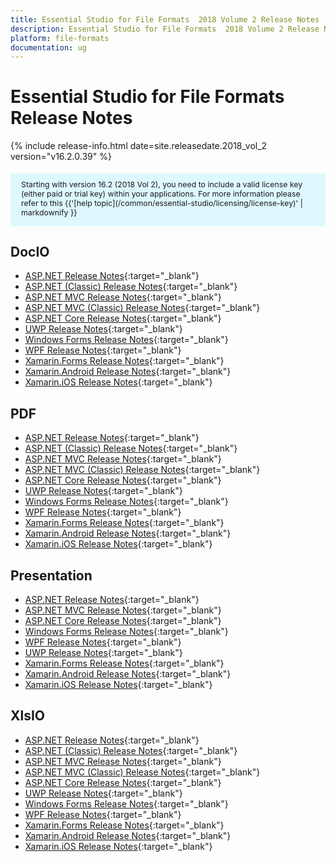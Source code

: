 ```yaml
---
title: Essential Studio for File Formats  2018 Volume 2 Release Notes
description: Essential Studio for File Formats  2018 Volume 2 Release Notes
platform: file-formats
documentation: ug
---
```


# Essential Studio for File Formats Release Notes

{% include release-info.html date=site.releasedate.2018_vol_2  version="v16.2.0.39" %} 


<style>
#license {
    font-size: .88em!important;
margin-top: 1.5em;     margin-bottom: 1.5em;
    background-color: #def8ff;
    padding: 10px 17px 14px;
}
</style>

<div id="license">
Starting with version 16.2 (2018 Vol 2), you need to include a valid license key (either paid or trial key) within your applications. 
For more information please refer to this {{'[help topic](/common/essential-studio/licensing/license-key)' | markdownify }}   
</div>



## DocIO

* [ASP.NET Release Notes](/aspnet/release-notes/v16.2.0.39#docio){:target="_blank"}
* [ASP.NET (Classic) Release Notes](/aspnet-classic/release-notes/v16.2.0.39#docio){:target="_blank"}
* [ASP.NET MVC Release Notes](/aspnetmvc/release-notes/v16.2.0.39#docio){:target="_blank"}
* [ASP.NET MVC (Classic) Release Notes](/aspnetmvc-classic/release-notes/v16.2.0.39#docio){:target="_blank"}
* [ASP.NET Core Release Notes](/aspnet-core/release-notes/v16.2.0.39#docio){:target="_blank"}
* [UWP Release Notes](/uwp/release-notes/v16.2.0.39#docio){:target="_blank"}
* [Windows Forms Release Notes](/windowsforms/release-notes/v16.2.0.39#docio){:target="_blank"}
* [WPF Release Notes](/wpf/release-notes/v16.2.0.39#docio){:target="_blank"}
* [Xamarin.Forms Release Notes](/xamarin/release-notes/v16.2.0.39#docio){:target="_blank"}
* [Xamarin.Android Release Notes](/xamarin-android/release-notes/v16.2.0.39#docio){:target="_blank"}
* [Xamarin.iOS Release Notes](/xamarin-ios/release-notes/v16.2.0.39#docio){:target="_blank"}

## PDF

* [ASP.NET Release Notes](/aspnet/release-notes/v16.2.0.39#pdf){:target="_blank"}
* [ASP.NET (Classic) Release Notes](/aspnet-classic/release-notes/v16.2.0.39#pdf){:target="_blank"}
* [ASP.NET MVC Release Notes](/aspnetmvc/release-notes/v16.2.0.39#pdf){:target="_blank"}
* [ASP.NET MVC (Classic) Release Notes](/aspnetmvc-classic/release-notes/v16.2.0.39#pdf){:target="_blank"}
* [ASP.NET Core Release Notes](/aspnet-core/release-notes/v16.2.0.39#pdf){:target="_blank"}
* [UWP Release Notes](/uwp/release-notes/v16.2.0.39#pdf){:target="_blank"}
* [Windows Forms Release Notes](/windowsforms/release-notes/v16.2.0.39#pdf){:target="_blank"}
* [WPF Release Notes](/wpf/release-notes/v16.2.0.39#pdf){:target="_blank"}
* [Xamarin.Forms Release Notes](/xamarin/release-notes/v16.2.0.39#pdf){:target="_blank"}
* [Xamarin.Android Release Notes](/xamarin-android/release-notes/v16.2.0.39#pdf){:target="_blank"}
* [Xamarin.iOS Release Notes](/xamarin-ios/release-notes/v16.2.0.39#pdf){:target="_blank"}

## Presentation

* [ASP.NET Release Notes](/aspnet/release-notes/v16.2.0.39#presentation){:target="_blank"}
* [ASP.NET MVC Release Notes](/aspnetmvc/release-notes/v16.2.0.39#presentation){:target="_blank"}
* [ASP.NET Core Release Notes](/aspnet-core/release-notes/v16.2.0.39#presentation){:target="_blank"}
* [Windows Forms Release Notes](/windowsforms/release-notes/v16.2.0.39#presentation){:target="_blank"}
* [WPF Release Notes](/wpf/release-notes/v16.2.0.39#presentation){:target="_blank"}
* [UWP Release Notes](/uwp/release-notes/v16.2.0.39#presentation){:target="_blank"}
* [Xamarin.Forms Release Notes](/xamarin/release-notes/v16.2.0.39#presentation){:target="_blank"}
* [Xamarin.Android Release Notes](/xamarin-android/release-notes/v16.2.0.39#presentation){:target="_blank"}
* [Xamarin.iOS Release Notes](/xamarin-ios/release-notes/v16.2.0.39#presentation){:target="_blank"}

## XlsIO

* [ASP.NET Release Notes](/aspnet/release-notes/v16.2.0.39#xlsio){:target="_blank"}
* [ASP.NET (Classic) Release Notes](/aspnet-classic/release-notes/v16.2.0.39#xlsio){:target="_blank"}
* [ASP.NET MVC Release Notes](/aspnetmvc/release-notes/v16.2.0.39#xlsio){:target="_blank"}
* [ASP.NET MVC (Classic) Release Notes](/aspnetmvc-classic/release-notes/v16.2.0.39#xlsio){:target="_blank"}
* [ASP.NET Core Release Notes](/aspnet-core/release-notes/v16.2.0.39#xlsio){:target="_blank"}
* [UWP Release Notes](/uwp/release-notes/v16.2.0.39#xlsio){:target="_blank"}
* [Windows Forms Release Notes](/windowsforms/release-notes/v16.2.0.39#xlsio){:target="_blank"}
* [WPF Release Notes](/wpf/release-notes/v16.2.0.39#xlsio){:target="_blank"}
* [Xamarin.Forms Release Notes](/xamarin/release-notes/v16.2.0.39#xlsio){:target="_blank"}
* [Xamarin.Android Release Notes](/xamarin-android/release-notes/v16.2.0.39#xlsio){:target="_blank"}
* [Xamarin.iOS Release Notes](/xamarin-ios/release-notes/v16.2.0.39#xlsio){:target="_blank"}